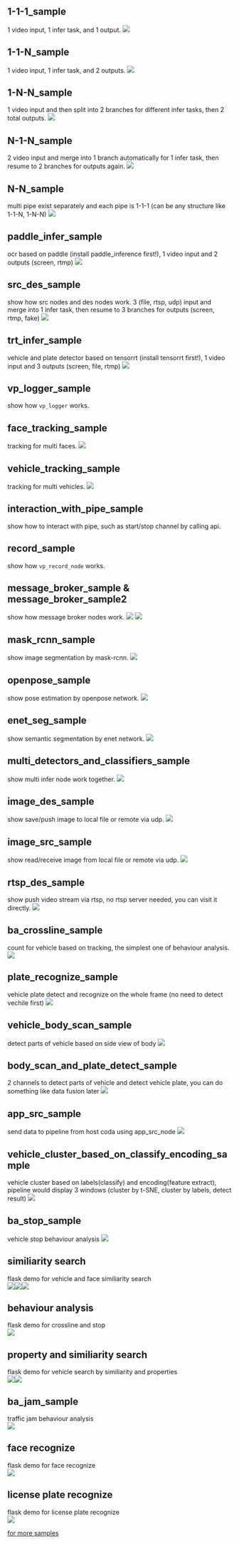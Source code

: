 
## 1-1-1_sample ##
1 video input, 1 infer task, and 1 output.
![](../doc/p10.png)

## 1-1-N_sample ##
1 video input, 1 infer task, and 2 outputs.
![](../doc/p11.png)


## 1-N-N_sample ##
1 video input and then split into 2 branches for different infer tasks, then 2 total outputs.
![](../doc/p12.png)


## N-1-N_sample ##
2 video input and merge into 1 branch automatically for 1 infer task, then resume to 2 branches for outputs again.
![](../doc/p13.png)


## N-N_sample ##
multi pipe exist separately and each pipe is 1-1-1 (can be any structure like 1-1-N, 1-N-N)
![](../doc/p14.png)


## paddle_infer_sample ##
ocr based on paddle (install paddle_inference first!), 1 video input and 2 outputs (screen, rtmp)
![](../doc/p15.png)


## src_des_sample ##
show how src nodes and des nodes work.
3 (file, rtsp, udp) input and merge into 1 infer task, then resume to 3 branches for outputs (screen, rtmp, fake)
![](../doc/p16.png)


## trt_infer_sample ##
vehicle and plate detector based on tensorrt (install tensorrt first!), 1 video input and 3 outputs (screen, file, rtmp)
![](../doc/p17.png)


## vp_logger_sample ##
show how `vp_logger` works.

## face_tracking_sample ##
tracking for multi faces.
![](../doc/p18.png)

## vehicle_tracking_sample ##
tracking for multi vehicles.
![](../doc/p22.png)

## interaction_with_pipe_sample ##
show how to interact with pipe, such as start/stop channel by calling api.

## record_sample ##
show how `vp_record_node` works.

## message_broker_sample & message_broker_sample2 ##
show how message broker nodes work.
![](../doc/p20.png)
![](../doc/p21.png)

## mask_rcnn_sample ##
show image segmentation by mask-rcnn.
![](../doc/p30.png)

## openpose_sample ##
show pose estimation by openpose network.
![](../doc/p31.png)

## enet_seg_sample ##
show semantic segmentation by enet network.
![](../doc/p32.png)

## multi_detectors_and_classifiers_sample ##
show multi infer node work together.
![](../doc/p33.png)

## image_des_sample ##
show save/push image to local file or remote via udp.
![](../doc/p34.png)

## image_src_sample ##
show read/receive image from local file or remote via udp.
![](../doc/p35.png)

## rtsp_des_sample ##
show push video stream via rtsp, no rtsp server needed, you can visit it directly.
![](../doc/p36.png)

## ba_crossline_sample ##
count for vehicle based on tracking, the simplest one of behaviour analysis.
![](../doc/p37.png)

## plate_recognize_sample ##
vehicle plate detect and recognize on the whole frame (no need to detect vechile first)
![](../doc/p38.png)

## vehicle_body_scan_sample ##
detect parts of vehicle based on side view of body
![](../doc/p40.png)

## body_scan_and_plate_detect_sample ##
2 channels to detect parts of vehicle and detect vehicle plate, you can do something like data fusion later
![](../doc/p39.png)

## app_src_sample ##
send data to pipeline from host coda using app_src_node
![](../doc/p41.png)

## vehicle_cluster_based_on_classify_encoding_sample ##
vehicle cluster based on labels(classify) and encoding(feature extract), pipeline would display 3 windows (cluster by t-SNE, cluster by labels, detect result)
![](../doc/p42.png)

## ba_stop_sample ##
vehicle stop behaviour analysis
![](../doc/p49.png)

## similiarity search ##
flask demo for vehicle and face similiarity search <br/>
![](../doc/p44.png)![](../doc/p43.png)![](../doc/p45.png)

## behaviour analysis ##
flask demo for crossline and stop<br/>
![](../doc/p48.png)

## property and similiarity search ##
flask demo for vehicle search by similiarity and properties<br/>
![](../doc/p46.png)![](../doc/p47.png)

## ba_jam_sample ##
traffic jam behaviour analysis<br/>
![](../doc/p50.png)

## face recognize ##
flask demo for face recognize<br/>
![](../doc/p51.png)

## license plate recognize ##
flask demo for license plate recognize<br/>
![](../doc/p52.png)

[for more samples](../SAMPLES.md)